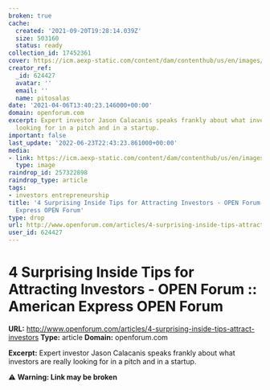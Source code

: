 ```yaml
---
broken: true
cache:
  created: '2021-09-20T19:28:14.039Z'
  size: 503160
  status: ready
collection_id: 17452361
cover: https://icm.aexp-static.com/content/dam/contenthub/us/en/images/design-elements/AXP_BlueBoxLogo.jpg
creator_ref:
  _id: 624427
  avatar: ''
  email: ''
  name: pitosalas
date: '2021-04-06T13:40:23.146000+00:00'
domain: openforum.com
excerpt: Expert investor Jason Calacanis speaks frankly about what investors are really
  looking for in a pitch and in a startup.
important: false
last_update: '2022-06-23T22:43:23.861000+00:00'
media:
- link: https://icm.aexp-static.com/content/dam/contenthub/us/en/images/design-elements/AXP_BlueBoxLogo.jpg
  type: image
raindrop_id: 257322898
raindrop_type: article
tags:
- investors entrepreneurship
title: '4 Surprising Inside Tips for Attracting Investors - OPEN Forum :: American
  Express OPEN Forum'
type: drop
url: http://www.openforum.com/articles/4-surprising-inside-tips-attract-investors
user_id: 624427
---
```


# 4 Surprising Inside Tips for Attracting Investors - OPEN Forum :: American Express OPEN Forum

**URL:** http://www.openforum.com/articles/4-surprising-inside-tips-attract-investors
**Type:** article
**Domain:** openforum.com

**Excerpt:** Expert investor Jason Calacanis speaks frankly about what investors are really looking for in a pitch and in a startup.

⚠️ **Warning: Link may be broken**
